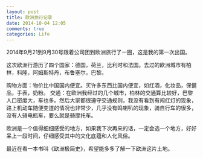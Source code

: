 ```yaml
---
layout: post
title: 欧洲旅行记录
date: 2014-10-04 12:05
comments: true
categories: Life
---
```


2014年9月21到9月30号跟着公司团到欧洲旅行了一圈，这是我的第一次出国。

这次欧洲行游历了四个国家：德国，荷兰，比利时和法国。去过的欧洲城市有柏林，科隆，阿姆斯特丹，布鲁塞尔，巴黎。

购物方面：物价比中国国内便宜。买许多东西比国内便宜，如红酒，化妆品，保健品，手表，奶粉。
交通：在欧洲我经过的几个城市，柏林的交通算比较好，巴黎人口密度大，车也多。然后大家都很遵守交通规则，我没有看到有闯红灯的现象，路上机动车随便变道的情况也非常少，几乎没有鸣喇叭的现象，骑自行车的很多，没有人骑电瓶车，要么就是骑摩托车。

欧洲是一个值得细细感受的地方，如果我下次再来的话，一定会选一个地方，好好呆上一段时间，仔细感受其中的文化底蕴和人化风俗。

最近在看一本书叫《欧洲极简史》，希望能多多了解一下欧洲这片土地。